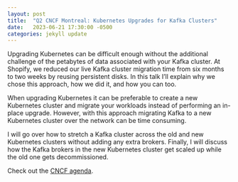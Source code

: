 ```yaml
---
layout: post
title:  "Q2 CNCF Montreal: Kubernetes Upgrades for Kafka Clusters"
date:   2023-06-21 17:30:00 -0500
categories: jekyll update
---
```

Upgrading Kubernetes can be difficult enough without the additional challenge of the petabytes of data associated with your Kafka cluster. At Shopify, we reduced our live Kafka cluster migration time from six months to two weeks by reusing persistent disks. In this talk I’ll explain why we chose this approach, how we did it, and how you can too.

When upgrading Kubernetes it can be preferable to create a new Kubernetes cluster and migrate your workloads instead of performing an in-place upgrade. However, with this approach migrating Kafka to a new Kubernetes cluster over the network can be time consuming.

I will go over how to stretch a Kafka cluster across the old and new Kubernetes clusters without adding any extra brokers. Finally, I will discuss how the Kafka brokers in the new Kubernetes cluster get scaled up while the old one gets decommissioned.

Check out the [CNCF agenda][agenda].

[agenda]: https://community.cncf.io/events/details/cncf-montreal-presents-q2-cncf-montreal-cloud-native-users-and-contributor-stories/
